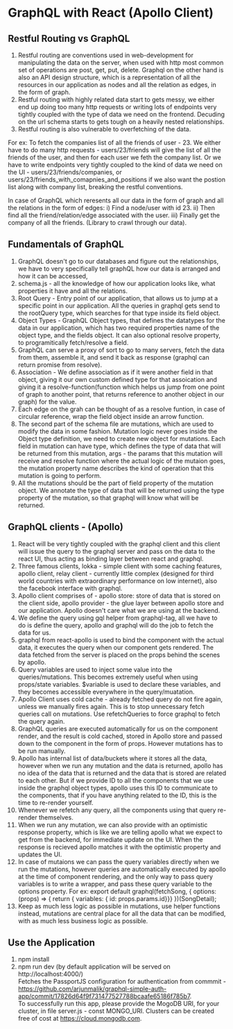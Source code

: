 # GraphQL with React (Apollo Client)
Restful Routing vs GraphQL
---------------------------

1. Restful routing are conventions used in web-development for manipulating the data on the server, when used with http most common set of operations are post, get, put, delete.
   Graphql on the other hand is also an API design structure, which is a representation of all the resources in our application as nodes and all the relation as edges, in the form of graph.
2. Restful routing with highly related data start to gets messy, we either end up doing too many http requests or writing lots of endpoints very tightly coupled with the type of data we need on the frontend. Decuding on the url schema starts to gets tough on a heavily nested relationships.
3. Restful routing is also vulnerable to overfetching of the data.

For ex: To fetch the companies list of all the friends of user - 23.
We either have to do many http requests - users/23/friends will give the list of all the friends of the user, and then for each user we feth the company list.
Or we have to write endpoints very tightly coupled to the kind of data we need on the UI - users/23/friends/companies, or users/23/friends_with_comapnies_and_positions if we also want the postion list along with company list, breaking the restful conventions.

In case of GraphQL which reresents all our data in the form of graph and all the relations in the form of edges:
i) Find a node/user with id 23.
ii) Then find all the friend/relation/edge associated with the user.
iii) Finally get the company of all the friends.
(Library to crawl through our data).

 Fundamentals of GraphQL
-------------------------
1. GraphQL doesn't go to our databases and figure out the relationships, we have to very specifically tell graphQL how our data is arranged and how it can be accessed,
2. schema.js - all the knowledge of how our application looks like, what properties it have and all the relations.
3. Root Query - Entry point of our application, that allows us to jump at a specific point in our application. All the queries in graphql gets send to the rootQuery type, which searches for that type inside its field object.
4. Object Types - GraphQL Object types, that defines the datatypes for the data in our application, which has two required properties name of the object type, and the fields object. It can also optional resolve property, to programitically fetch/resolve a field.
5. GraphQL can serve a proxy of sort to go to many servers, fetch the data from them, assemble it, and send it back as response (graphql can return promise from resolve).
6. Association - We define association as if it were another field in that object, giving it our own custom defined type for that assoication and giving it a resolve-function(function which helps us jump from one point of graph to another point, that returns reference to another object in our graph) for the value.
7. Each edge on the grah can be thought of as a resolve funtion, in case of circular reference, wrap the field object inside an arrow function.
8. The second part of the schema file are mutations, which are used to modify the data in some fashion. Mutation logic never goes inside the Object type definition, we need to create new object for mutations. Each field in mutation can have type, which defines the type of data that will be returned from this mutation, args - the params that this mutation will receive and resolve function where the actual logic of the mutaion goes, the mutation property name describes the kind of operation that this mutation is going to perform.
9. All the mutations should be the part of field property of the mutation object. We annotate the type of data that will be returned using the type property of the mutation, so that graphql will know what will be returned.

GraphQL clients - (Apollo)
--------------------------
1. React will be very tightly coupled with the graphql client and this client will issue the query to the graphql server and pass on the data to the react UI, thus acting as binding layer between react and graphql.
2. Three famous clients, lokka - simple client with some caching features, apollo client, relay client - currently little complex (designed for third world countries with extraordinary performance on low internet), also the facebook interface with graphql.
3. Apollo client comprises of - apollo store: store of data that is stored on the client side, apollo provider - the glue layer between apollo store and our application. Apollo doesn't care what we are using at the backend.
4. We define the query using gql helper from graphql-tag, all we have to do is define the query, apollo and graphql will do the job to fetch the data for us.
5. graphql from react-apollo is used to bind the component with the actual data, it executes the query when our component gets rendered. The data fetched from the server is placed on the props behind the scenes by apollo.
6. Query variables are used to inject some value into the queries/mutations. This becomes extremely useful when using props/state variables. $variable is used to declare these variables, and they becomes accessible everywhere in the query/muatation.
7. Apollo Client uses cold cache - already fetched query do not fire again, unless we manually fires again. This is to stop unnecessary fetch queries call on mutations. Use refetchQueries to force graphql to fetch the query again.
8. GraphQL queries are executed automatically for us on the component render, and the result is cold cached, stored in Apollo store and passed down to the component in the form of props. However mutations has to be run manually.
9. Apollo has internal list of data/buckets where it stores all the data, however when we run any mutation and the data is returned, apollo has no idea of the data that is returned and the data that is stored are related to each other.
But if we provide ID to all the components that we use inside the graphql object types, apollo uses this ID to communicate to the components, that if you have anything related to the ID, this is the time to re-render yourself.
10. Whenever we refetch any query, all the components using that query re-render themselves.
11. When we run any mutation, we can also provide with an optimistic response property, which is like we are telling apollo what we expect to get from the backend, for immediate update on the UI. When the response is recieved apollo matches it with the optimistic property and updates the UI.
12. In case of mutaions we can pass the query variables directly when we run the mutations, however queries are automatically executed by apollo at the time of component rendering, and the only way to pass query variables is to write a wrapper, and pass these query variable to the options property.
For ex: export default graphql(fetchSong, {
  options: (props) => { return { variables: { id: props.params.id}}}
})(SongDetail);
13. Keep as much less logic as possible in mutations, use helper functions instead, mutations are central place for all the data that can be modified, with as much less business logic as possible.

Use the Application
--------------------
1. npm install
2. npm run dev (by default application will be served on http://localhost:4000/)  
Fetches the PassportJS configuration for authentication from commmit - https://github.com/arjunmalik/graphql-simple-auth-app/commit/17826d64f9f731477527788bcaafe65186f785b7.  
To successfully run this app, please provide the MogoDB URI, for your cluster, in file server.js - const MONGO_URI. Clusters can be created free of cost at https://cloud.mongodb.com.
